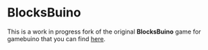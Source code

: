 # BlocksBuino

This is a work in progress fork of the original __BlocksBuino__ game for
gamebuino that you can find [here](https://github.com/frthery/BlocksBuino).
